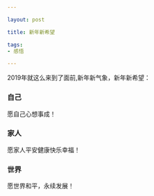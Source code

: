 ```yaml
---

layout: post

title: 新年新希望

tags:
- 感悟

---
```


2019年就这么来到了面前,新年新气象，新年新希望：

### 自己
愿自己心想事成！

[^_^]: # 希望自己在这一年里能够战胜病魔，恢复健康。

### 家人
愿家人平安健康快乐幸福！

### 世界
愿世界和平，永续发展！


